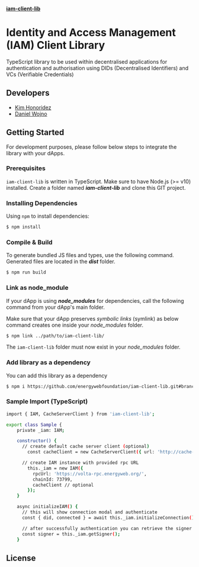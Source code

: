 **[iam-client-lib](README.md)**

# Identity and Access Management (IAM) Client Library
TypeScript library to be used within decentralised applications for authentication and authorisation using DIDs (Decentralised Identifiers) and VCs (Verifiable Credentials)

## Developers
 - [Kim Honoridez](https://github.com/kim-energyweb>)
 - [Daniel Wojno](https://github.com/dwojno>)

## Getting Started
For development purposes, please follow below steps to integrate the library with your dApps.

### Prerequisites
`iam-client-lib` is written in TypeScript. Make sure to have Node.js (>= v10) installed.
Create a folder named ***iam-client-lib*** and clone this GIT project.

### Installing Dependencies
Using `npm` to install dependencies:
```sh
$ npm install
```

### Compile & Build
To generate bundled JS files and types, use the following command. Generated files are located in the ***dist*** folder.
```sh
$ npm run build
```

### Link as node_module
If your dApp is using ***node_modules*** for dependencies, call the following command from your dApp's main folder. 

Make sure that your dApp preserves *symbolic links* (symlink) as below command creates one inside your *node_modules* folder. 

```sh
$ npm link ../path/to/iam-client-lib/
```
The `iam-client-lib` folder must now exist in your *node_modules* folder.

### Add library as a dependency

You can add this library as a dependency

```sh
$ npm i https://github.com/energywebfoundation/iam-client-lib.git#branch_name
```

### Sample Import (TypeScript)
```sh
import { IAM, CacheServerClient } from 'iam-client-lib';

export class Sample {
    private _iam: IAM;

    constructor() {
      // create default cache server client (optional)
        const cacheClient = new CacheServerClient({ url: 'http://cache-server.com'})

      // create IAM instance with provided rpc URL
        this._iam = new IAM({
          rpcUrl: 'https://volta-rpc.energyweb.org/',
          chainId: 73799,
          cacheClient // optional
        });
    }

    async initializeIAM() {
      // this will show connection modal and authenticate
      const { did, connected } = await this._iam.initializeConnection();

      // after successfully authentication you can retrieve the signer
      const signer = this._iam.getSigner();
    }

```

## License
